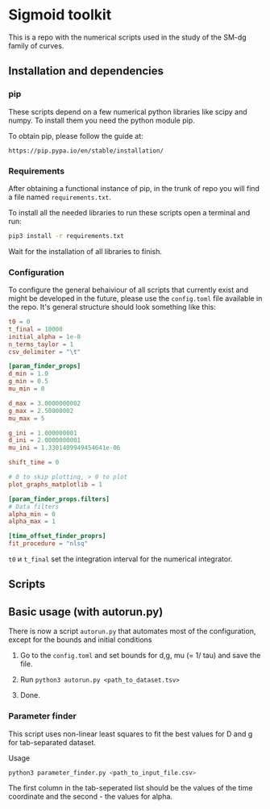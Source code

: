 # Sigmoid toolkit

This is a repo with the numerical scripts used in the study of the SM-dg family of curves.

## Installation and dependencies

### pip

These scripts depend on a few numerical python libraries like scipy and numpy. To install them you need the python module pip.

To obtain pip, please follow the guide at:

```
https://pip.pypa.io/en/stable/installation/
```

### Requirements

After obtaining a functional instance of pip, in the trunk of repo you will find a file named `requirements.txt`.

To install all the needed libraries to run these scripts open a terminal and run:

```bash
pip3 install -r requirements.txt
```

Wait for the installation of all libraries to finish. 


### Configuration

To configure the general behaiviour of all scripts that currently exist and might be developed in the future, please use the `config.toml` file available in the repo. It's general structure should look something like this:

```toml
t0 = 0
t_final = 10000
initial_alpha = 1e-8
n_terms_taylor = 1
csv_delimiter = "\t"

[param_finder_props]
d_min = 1.0
g_min = 0.5
mu_min = 0

d_max = 3.0000000002
g_max = 2.50000002
mu_max = 5

g_ini = 1.000000001
d_ini = 2.0000000001
mu_ini = 1.3301409949454641e-06

shift_time = 0

# 0 to skip plotting, > 0 to plot
plot_graphs_matplotlib = 1

[param_finder_props.filters]
# Data filters
alpha_min = 0
alpha_max = 1

[time_offset_finder_proprs]
fit_procedure = "nlsq"
```

`t0` и `t_final` set the integration interval for the numerical integrator.


## Scripts 

## Basic usage (with autorun.py)
There is now a script `autorun.py` that automates most of the configuration, except for the bounds and initial conditions

1. Go to the `config.toml` and set bounds for d,g, mu (= 1/ tau) and save the file.

2. Run `python3 autorun.py <path_to_dataset.tsv>`

3. Done.

### Parameter finder

This script uses non-linear least squares to fit the best values for D and g for tab-separated dataset.

Usage

```bash
python3 parameter_finder.py <path_to_input_file.csv>
```

The first column in the tab-seperated list should be the values of the time coordinate and the second - the values for alpha.
